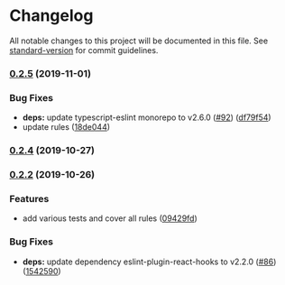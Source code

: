 # Changelog

All notable changes to this project will be documented in this file. See [standard-version](https://github.com/conventional-changelog/standard-version) for commit guidelines.

### [0.2.5](https://github.com/Hoishin/eslint-config-hoishin/compare/v0.2.4...v0.2.5) (2019-11-01)

### Bug Fixes

-   **deps:** update typescript-eslint monorepo to v2.6.0 ([#92](https://github.com/Hoishin/eslint-config-hoishin/issues/92)) ([df79f54](https://github.com/Hoishin/eslint-config-hoishin/commit/df79f54bedbac626051f5ca48e6e28b4978aeb18))
-   update rules ([18de044](https://github.com/Hoishin/eslint-config-hoishin/commit/18de044f6ae3185795a64c376afff0e5ad1adf2e))

### [0.2.4](https://github.com/Hoishin/eslint-config-hoishin/compare/v0.2.3...v0.2.4) (2019-10-27)

### [0.2.2](https://github.com/Hoishin/eslint-config-hoishin/compare/v0.2.1...v0.2.2) (2019-10-26)

### Features

-   add various tests and cover all rules ([09429fd](https://github.com/Hoishin/eslint-config-hoishin/commit/09429fdc02a7dd79cc797bf2564441bafec459a9))

### Bug Fixes

-   **deps:** update dependency eslint-plugin-react-hooks to v2.2.0 ([#86](https://github.com/Hoishin/eslint-config-hoishin/issues/86)) ([1542590](https://github.com/Hoishin/eslint-config-hoishin/commit/1542590b5136df1842c0c43f192c6bbe41f5b866))
